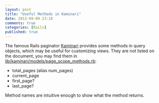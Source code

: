 ```yaml
---
layout: post
title: "Useful Methods in Kaminari"
date: 2012-09-09 23:18
comments: true
categories: [Rails]
published: true
---
```


The famous Rails paginator
[Kaminari](https://github.com/amatsuda/kaminari/) provides some
methods in query objects, which may be useful for customizing
views. They are not listed on the document, you may find them in
[lib/kaminari/models/page_scope_methods.rb](https://github.com/amatsuda/kaminari/blob/master/lib/kaminari/models/page_scope_methods.rb):

- total_pages (alias num_pages)
- current_page
- first_page?
- last_page?

Method names are intuitive enough to show what the method returns.
